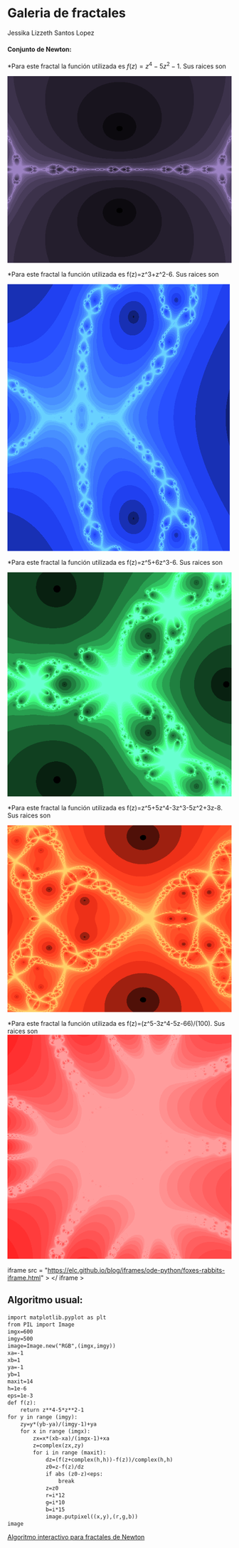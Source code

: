 <style TYPE="text/css"> code.has-jax {font: inherit; font-size: 100%; background: inherit; border: inherit;} </style> <script type="text/x-mathjax-config"> MathJax.Hub.Config({ tex2jax: { inlineMath: [['$','$'], ['\\(','\\)']], skipTags: ['script', 'noscript', 'style', 'textarea', 'pre'] // removed 'code' entry } }); MathJax.Hub.Queue(function() { var all = MathJax.Hub.getAllJax(), i; for(i = 0; i < all.length; i += 1) { all[i].SourceElement().parentNode.className += ' has-jax'; } }); </script> 
# Galeria de fractales 
Jessika Lizzeth Santos Lopez 

#### Conjunto de Newton:
*Para este fractal la función utilizada es $f(z)=z^4-5z^2-1$. Sus raices son 

![Nombre de la imagenl](newton.png)

*Para este fractal la función utilizada es f(z)=z^3+z^2-6. Sus raices son

![Nombre de la imagenl](Newton2.png)

*Para este fractal la función utilizada es f(z)=z^5+6z^3-6. Sus raices son

![Nombre de la imagenl](Newton3.png)

*Para este fractal la función utilizada es f(z)=z^5+5z^4-3z^3-5z^2+3z-8. Sus raices son

![Nombre de la imagenl](Newton4.png)

*Para este fractal la función utilizada es f(z)=(z^5-3z^4-5z-66)/(100). Sus raices son
![Nombre de la imagenl](Newton5.png)

iframe  src = "https://elc.github.io/blog/iframes/ode-python/foxes-rabbits-iframe.html" > </ iframe >
## Algoritmo usual:
````
import matplotlib.pyplot as plt
from PIL import Image
imgx=600
imgy=500
image=Image.new("RGB",(imgx,imgy))
xa=-1
xb=1
ya=-1
yb=1
maxit=14
h=1e-6
eps=1e-3
def f(z):
    return z**4-5*z**2-1
for y in range (imgy):
    zy=y*(yb-ya)/(imgy-1)+ya
    for x in range (imgx):
        zx=x*(xb-xa)/(imgx-1)+xa
        z=complex(zx,zy)
        for i in range (maxit):
            dz=(f(z+complex(h,h))-f(z))/complex(h,h)
            z0=z-f(z)/dz
            if abs (z0-z)<eps:
                break
            z=z0
            r=i*12
            g=i*10
            b=i*15
            image.putpixel((x,y),(r,g,b))
image
````
 [Algoritmo interactivo para fractales de Newton](Interact_Newton.html)

